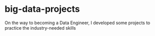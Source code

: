 # big-data-projects
On the way to becoming a Data Engineer, I developed some projects to practice the industry-needed skills
